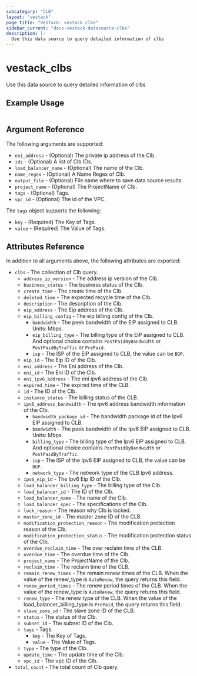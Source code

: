 ```yaml
---
subcategory: "CLB"
layout: "vestack"
page_title: "Vestack: vestack_clbs"
sidebar_current: "docs-vestack-datasource-clbs"
description: |-
  Use this data source to query detailed information of clbs
---
```

# vestack_clbs
Use this data source to query detailed information of clbs
## Example Usage
```hcl

```
## Argument Reference
The following arguments are supported:
* `eni_address` - (Optional) The private ip address of the Clb.
* `ids` - (Optional) A list of Clb IDs.
* `load_balancer_name` - (Optional) The name of the Clb.
* `name_regex` - (Optional) A Name Regex of Clb.
* `output_file` - (Optional) File name where to save data source results.
* `project_name` - (Optional) The ProjectName of Clb.
* `tags` - (Optional) Tags.
* `vpc_id` - (Optional) The id of the VPC.

The `tags` object supports the following:

* `key` - (Required) The Key of Tags.
* `value` - (Required) The Value of Tags.

## Attributes Reference
In addition to all arguments above, the following attributes are exported:
* `clbs` - The collection of Clb query.
    * `address_ip_version` - The address ip version of the Clb.
    * `business_status` - The business status of the Clb.
    * `create_time` - The create time of the Clb.
    * `deleted_time` - The expected recycle time of the Clb.
    * `description` - The description of the Clb.
    * `eip_address` - The Eip address of the Clb.
    * `eip_billing_config` - The eip billing config of the Clb.
        * `bandwidth` - The peek bandwidth of the EIP assigned to CLB. Units: Mbps.
        * `eip_billing_type` - The billing type of the EIP assigned to CLB. And optional choice contains `PostPaidByBandwidth` or `PostPaidByTraffic` or `PrePaid`.
        * `isp` - The ISP of the EIP assigned to CLB, the value can be `BGP`.
    * `eip_id` - The Eip ID of the Clb.
    * `eni_address` - The Eni address of the Clb.
    * `eni_id` - The Eni ID of the Clb.
    * `eni_ipv6_address` - The eni ipv6 address of the Clb.
    * `expired_time` - The expired time of the CLB.
    * `id` - The ID of the Clb.
    * `instance_status` - The billing status of the CLB.
    * `ipv6_address_bandwidth` - The ipv6 address bandwidth information of the Clb.
        * `bandwidth_package_id` - The bandwidth package id of the Ipv6 EIP assigned to CLB.
        * `bandwidth` - The peek bandwidth of the Ipv6 EIP assigned to CLB. Units: Mbps.
        * `billing_type` - The billing type of the Ipv6 EIP assigned to CLB. And optional choice contains `PostPaidByBandwidth` or `PostPaidByTraffic`.
        * `isp` - The ISP of the Ipv6 EIP assigned to CLB, the value can be `BGP`.
        * `network_type` - The network type of the CLB Ipv6 address.
    * `ipv6_eip_id` - The Ipv6 Eip ID of the Clb.
    * `load_balancer_billing_type` - The billing type of the Clb.
    * `load_balancer_id` - The ID of the Clb.
    * `load_balancer_name` - The name of the Clb.
    * `load_balancer_spec` - The specifications of the Clb.
    * `lock_reason` - The reason why Clb is locked.
    * `master_zone_id` - The master zone ID of the CLB.
    * `modification_protection_reason` - The modification protection reason of the Clb.
    * `modification_protection_status` - The modification protection status of the Clb.
    * `overdue_reclaim_time` - The over reclaim time of the CLB.
    * `overdue_time` - The overdue time of the Clb.
    * `project_name` - The ProjectName of the Clb.
    * `reclaim_time` - The reclaim time of the CLB.
    * `remain_renew_times` - The remain renew times of the CLB. When the value of the renew_type is `AutoRenew`, the query returns this field.
    * `renew_period_times` - The renew period times of the CLB. When the value of the renew_type is `AutoRenew`, the query returns this field.
    * `renew_type` - The renew type of the CLB. When the value of the load_balancer_billing_type is `PrePaid`, the query returns this field.
    * `slave_zone_id` - The slave zone ID of the CLB.
    * `status` - The status of the Clb.
    * `subnet_id` - The subnet ID of the Clb.
    * `tags` - Tags.
        * `key` - The Key of Tags.
        * `value` - The Value of Tags.
    * `type` - The type of the Clb.
    * `update_time` - The update time of the Clb.
    * `vpc_id` - The vpc ID of the Clb.
* `total_count` - The total count of Clb query.


